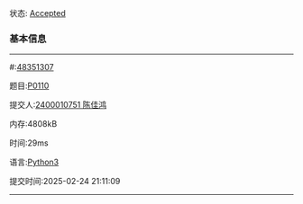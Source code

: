 状态: [Accepted](http://dsbpython.openjudge.cn/dspythonbook/solution/48351307/)

### 基本信息

---

#:[48351307](http://dsbpython.openjudge.cn/dspythonbook/solution/48351307/)

题目:[P0110](http://dsbpython.openjudge.cn/dspythonbook/P0110/)

提交人:[2400010751 陈佳鸿](http://openjudge.cn/user/1458628/in/group-491/)

内存:4808kB

时间:29ms

语言:[Python3](http://dsbpython.openjudge.cn/dspythonbook/solution/48351307/)

提交时间:2025-02-24 21:11:09

---



